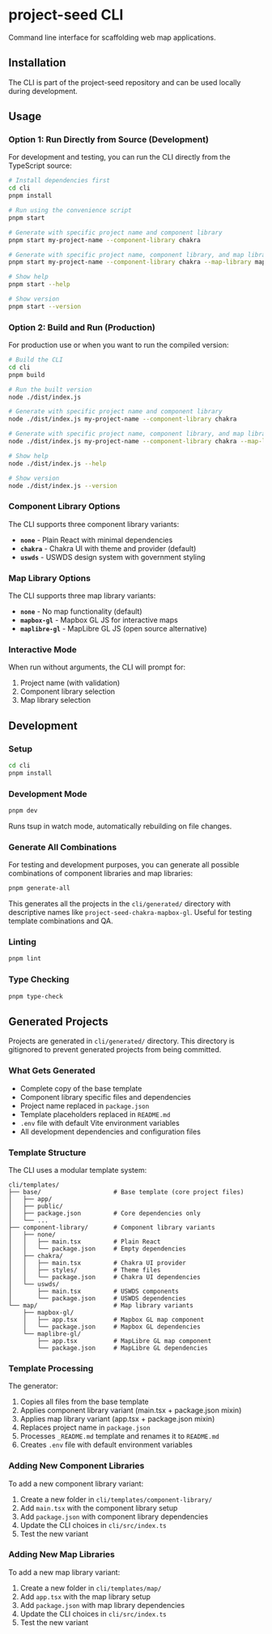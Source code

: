 # project-seed CLI

Command line interface for scaffolding web map applications.

## Installation

The CLI is part of the project-seed repository and can be used locally during development.

## Usage

### Option 1: Run Directly from Source (Development)

For development and testing, you can run the CLI directly from the TypeScript source:

```bash
# Install dependencies first
cd cli
pnpm install

# Run using the convenience script
pnpm start

# Generate with specific project name and component library
pnpm start my-project-name --component-library chakra

# Generate with specific project name, component library, and map library
pnpm start my-project-name --component-library chakra --map-library mapbox-gl

# Show help
pnpm start --help

# Show version
pnpm start --version
```

### Option 2: Build and Run (Production)

For production use or when you want to run the compiled version:

```bash
# Build the CLI
cd cli
pnpm build

# Run the built version
node ./dist/index.js

# Generate with specific project name and component library
node ./dist/index.js my-project-name --component-library chakra

# Generate with specific project name, component library, and map library
node ./dist/index.js my-project-name --component-library chakra --map-library mapbox-gl

# Show help
node ./dist/index.js --help

# Show version
node ./dist/index.js --version
```

### Component Library Options

The CLI supports three component library variants:

- **`none`** - Plain React with minimal dependencies
- **`chakra`** - Chakra UI with theme and provider (default)
- **`uswds`** - USWDS design system with government styling

### Map Library Options

The CLI supports three map library variants:

- **`none`** - No map functionality (default)
- **`mapbox-gl`** - Mapbox GL JS for interactive maps
- **`maplibre-gl`** - MapLibre GL JS (open source alternative)

### Interactive Mode

When run without arguments, the CLI will prompt for:

1. Project name (with validation)
2. Component library selection
3. Map library selection

## Development

### Setup

```bash
cd cli
pnpm install
```

### Development Mode

```bash
pnpm dev
```

Runs tsup in watch mode, automatically rebuilding on file changes.

### Generate All Combinations

For testing and development purposes, you can generate all possible combinations of component libraries and map libraries:

```bash
pnpm generate-all
```

This generates all the projects in the `cli/generated/` directory with descriptive names like `project-seed-chakra-mapbox-gl`. Useful for testing template combinations and QA.

### Linting

```bash
pnpm lint
```

### Type Checking

```bash
pnpm type-check
```

## Generated Projects

Projects are generated in `cli/generated/` directory. This directory is gitignored to prevent generated projects from being committed.

### What Gets Generated

- Complete copy of the base template
- Component library specific files and dependencies
- Project name replaced in `package.json`
- Template placeholders replaced in `README.md`
- `.env` file with default Vite environment variables
- All development dependencies and configuration files

### Template Structure

The CLI uses a modular template system:

```
cli/templates/
├── base/                    # Base template (core project files)
│   ├── app/
│   ├── public/
│   ├── package.json         # Core dependencies only
│   └── ...
├── component-library/       # Component library variants
│   ├── none/
│   │   ├── main.tsx         # Plain React
│   │   └── package.json     # Empty dependencies
│   ├── chakra/
│   │   ├── main.tsx         # Chakra UI provider
│   │   ├── styles/          # Theme files
│   │   └── package.json     # Chakra UI dependencies
│   └── uswds/
│       ├── main.tsx         # USWDS components
│       └── package.json     # USWDS dependencies
└── map/                     # Map library variants
    ├── mapbox-gl/
    │   ├── app.tsx          # Mapbox GL map component
    │   └── package.json     # Mapbox GL dependencies
    └── maplibre-gl/
        ├── app.tsx          # MapLibre GL map component
        └── package.json     # MapLibre GL dependencies
```

### Template Processing

The generator:

1. Copies all files from the base template
2. Applies component library variant (main.tsx + package.json mixin)
3. Applies map library variant (app.tsx + package.json mixin)
4. Replaces project name in `package.json`
5. Processes `_README.md` template and renames it to `README.md`
6. Creates `.env` file with default environment variables

### Adding New Component Libraries

To add a new component library variant:

1. Create a new folder in `cli/templates/component-library/`
2. Add `main.tsx` with the component library setup
3. Add `package.json` with component library dependencies
4. Update the CLI choices in `cli/src/index.ts`
5. Test the new variant

### Adding New Map Libraries

To add a new map library variant:

1. Create a new folder in `cli/templates/map/`
2. Add `app.tsx` with the map library setup
3. Add `package.json` with map library dependencies
4. Update the CLI choices in `cli/src/index.ts`
5. Test the new variant
